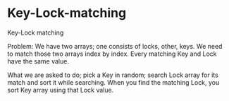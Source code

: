 # Key-Lock-matching
Key-Lock matching

Problem: We have two arrays; one consists of locks, other, keys. We need to match those two arrays index by index.
Every matching Key and Lock have the same value.

What we are asked to do; pick a Key in random; search Lock array for its match and sort it while searching.
When you find the matching Lock, you sort Key array using that Lock value.
